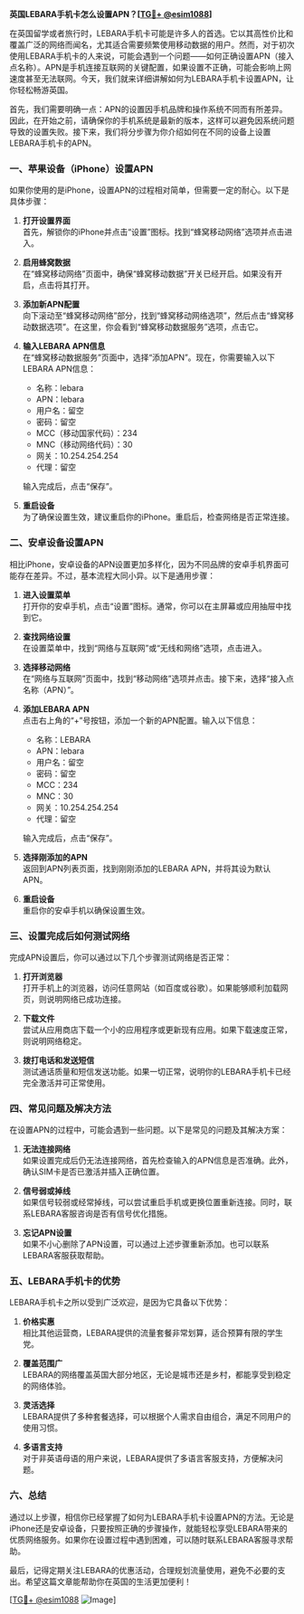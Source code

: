 **英国LEBARA手机卡怎么设置APN？[[TG💪+ @esim1088](https://t.me/s/esim1088)]**

在英国留学或者旅行时，LEBARA手机卡可能是许多人的首选。它以其高性价比和覆盖广泛的网络而闻名，尤其适合需要频繁使用移动数据的用户。然而，对于初次使用LEBARA手机卡的人来说，可能会遇到一个问题——如何正确设置APN（接入点名称）。APN是手机连接互联网的关键配置，如果设置不正确，可能会影响上网速度甚至无法联网。今天，我们就来详细讲解如何为LEBARA手机卡设置APN，让你轻松畅游英国。

首先，我们需要明确一点：APN的设置因手机品牌和操作系统不同而有所差异。因此，在开始之前，请确保你的手机系统是最新的版本，这样可以避免因系统问题导致的设置失败。接下来，我们将分步骤为你介绍如何在不同的设备上设置LEBARA手机卡的APN。

### **一、苹果设备（iPhone）设置APN**

如果你使用的是iPhone，设置APN的过程相对简单，但需要一定的耐心。以下是具体步骤：

1. **打开设置界面**  
   首先，解锁你的iPhone并点击“设置”图标。找到“蜂窝移动网络”选项并点击进入。

2. **启用蜂窝数据**  
   在“蜂窝移动网络”页面中，确保“蜂窝移动数据”开关已经开启。如果没有开启，点击将其打开。

3. **添加新APN配置**  
   向下滚动至“蜂窝移动网络”部分，找到“蜂窝移动网络选项”，然后点击“蜂窝移动数据选项”。在这里，你会看到“蜂窝移动数据服务”选项，点击它。

4. **输入LEBARA APN信息**  
   在“蜂窝移动数据服务”页面中，选择“添加APN”。现在，你需要输入以下LEBARA APN信息：
   - 名称：lebara
   - APN：lebara
   - 用户名：留空
   - 密码：留空
   - MCC（移动国家代码）：234
   - MNC（移动网络代码）：30
   - 网关：10.254.254.254
   - 代理：留空

   输入完成后，点击“保存”。

5. **重启设备**  
   为了确保设置生效，建议重启你的iPhone。重启后，检查网络是否正常连接。

### **二、安卓设备设置APN**

相比iPhone，安卓设备的APN设置更加多样化，因为不同品牌的安卓手机界面可能存在差异。不过，基本流程大同小异。以下是通用步骤：

1. **进入设置菜单**  
   打开你的安卓手机，点击“设置”图标。通常，你可以在主屏幕或应用抽屉中找到它。

2. **查找网络设置**  
   在设置菜单中，找到“网络与互联网”或“无线和网络”选项，点击进入。

3. **选择移动网络**  
   在“网络与互联网”页面中，找到“移动网络”选项并点击。接下来，选择“接入点名称（APN）”。

4. **添加LEBARA APN**  
   点击右上角的“+”号按钮，添加一个新的APN配置。输入以下信息：
   - 名称：LEBARA
   - APN：lebara
   - 用户名：留空
   - 密码：留空
   - MCC：234
   - MNC：30
   - 网关：10.254.254.254
   - 代理：留空

   输入完成后，点击“保存”。

5. **选择刚添加的APN**  
   返回到APN列表页面，找到刚刚添加的LEBARA APN，并将其设为默认APN。

6. **重启设备**  
   重启你的安卓手机以确保设置生效。

### **三、设置完成后如何测试网络**

完成APN设置后，你可以通过以下几个步骤测试网络是否正常：

1. **打开浏览器**  
   打开手机上的浏览器，访问任意网站（如百度或谷歌）。如果能够顺利加载网页，则说明网络已成功连接。

2. **下载文件**  
   尝试从应用商店下载一个小的应用程序或更新现有应用。如果下载速度正常，则说明网络稳定。

3. **拨打电话和发送短信**  
   测试通话质量和短信发送功能。如果一切正常，说明你的LEBARA手机卡已经完全激活并可正常使用。

### **四、常见问题及解决方法**

在设置APN的过程中，可能会遇到一些问题。以下是常见的问题及其解决方案：

1. **无法连接网络**  
   如果设置完成后仍无法连接网络，首先检查输入的APN信息是否准确。此外，确认SIM卡是否已激活并插入正确位置。

2. **信号弱或掉线**  
   如果信号较弱或经常掉线，可以尝试重启手机或更换位置重新连接。同时，联系LEBARA客服咨询是否有信号优化措施。

3. **忘记APN设置**  
   如果不小心删除了APN设置，可以通过上述步骤重新添加。也可以联系LEBARA客服获取帮助。

### **五、LEBARA手机卡的优势**

LEBARA手机卡之所以受到广泛欢迎，是因为它具备以下优势：

1. **价格实惠**  
   相比其他运营商，LEBARA提供的流量套餐非常划算，适合预算有限的学生党。

2. **覆盖范围广**  
   LEBARA的网络覆盖英国大部分地区，无论是城市还是乡村，都能享受到稳定的网络体验。

3. **灵活选择**  
   LEBARA提供了多种套餐选择，可以根据个人需求自由组合，满足不同用户的使用习惯。

4. **多语言支持**  
   对于非英语母语的用户来说，LEBARA提供了多语言客服支持，方便解决问题。

### **六、总结**

通过以上步骤，相信你已经掌握了如何为LEBARA手机卡设置APN的方法。无论是iPhone还是安卓设备，只要按照正确的步骤操作，就能轻松享受LEBARA带来的优质网络服务。如果你在设置过程中遇到困难，可以随时联系LEBARA客服寻求帮助。

最后，记得定期关注LEBARA的优惠活动，合理规划流量使用，避免不必要的支出。希望这篇文章能帮助你在英国的生活更加便利！

[[TG💪+ @esim1088](https://t.me/s/esim1088) ![Image](https://i.postimg.cc/4NQfJmqS/Snipaste-2025-05-13-00-14-12.png)]